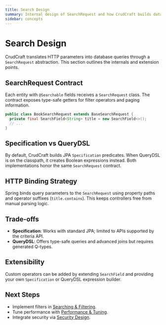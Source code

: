 ```yaml
---
title: Search Design
summary: Internal design of SearchRequest and how CrudCraft builds database queries.
sidebar: concepts
---
```


# Search Design

CrudCraft translates HTTP parameters into database queries through a `SearchRequest` abstraction. This section outlines the internals and extension points.

## SearchRequest Contract

Each entity with `@Searchable` fields receives a `SearchRequest` class. The contract exposes type-safe getters for filter operators and paging information.

```java
public class BookSearchRequest extends BaseSearchRequest {
  private final SearchField<String> title = new SearchField<>();
  // ...
}
```

## Specification vs QueryDSL

By default, CrudCraft builds JPA `Specification` predicates. When QueryDSL is on the classpath, it creates Boolean expressions instead. Both implementations honor the same `SearchRequest` contract.

## HTTP Binding Strategy

Spring binds query parameters to the `SearchRequest` using property paths and operator suffixes (`title.contains`). This keeps controllers free from manual parsing logic.

## Trade-offs

- **Specification**: Works with standard JPA; limited to APIs supported by the criteria API.
- **QueryDSL**: Offers type-safe queries and advanced joins but requires generated Q-types.

## Extensibility

Custom operators can be added by extending `SearchField` and providing your own `Specification` or QueryDSL expression builder.

## Next Steps

- Implement filters in [Searching & Filtering](/guides/search-and-filtering.md).
- Tune performance with [Performance & Tuning](/guides/performance.md).
- Integrate security via [Security Design](/concepts/security-design.md).

